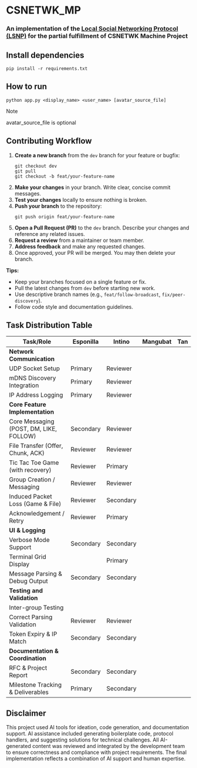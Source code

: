 # CSNETWK_MP

### An implementation of the [Local Social Networking Protocol (LSNP)](https://docs.google.com/document/d/1DcymwZjUVcPXOps-dEgv-pvsCBtRUgKi3cOj_jULzas/edit?tab=t.0#bookmark=id.2vyk3jhpju68) for the partial fulfillment of CSNETWK Machine Project

## Install dependencies

```
pip install -r requirements.txt
```

## How to run

```
python app.py <display_name> <user_name> [avatar_source_file]
```

> [!NOTE]  
> avatar_source_file is optional

## Contributing Workflow

1. **Create a new branch** from the `dev` branch for your feature or bugfix:
   ```
   git checkout dev
   git pull
   git checkout -b feat/your-feature-name
   ```
2. **Make your changes** in your branch. Write clear, concise commit messages.
3. **Test your changes** locally to ensure nothing is broken.
4. **Push your branch** to the repository:
   ```
   git push origin feat/your-feature-name
   ```
5. **Open a Pull Request (PR)** to the `dev` branch. Describe your changes and reference any related issues.
6. **Request a review** from a maintainer or team member.
7. **Address feedback** and make any requested changes.
8. Once approved, your PR will be merged. You may then delete your branch.

**Tips:**

- Keep your branches focused on a single feature or fix.
- Pull the latest changes from `dev` before starting new work.
- Use descriptive branch names (e.g., `feat/follow-broadcast`, `fix/peer-discovery`).
- Follow code style and documentation guidelines.

## Task Distribution Table

| Task/Role                               | Esponilla | Intino    | Mangubat | Tan |
| --------------------------------------- | --------- | --------- | -------- | --- |
| **Network Communication**               |           |           |          |     |
| UDP Socket Setup                        | Primary   | Reviewer  |          |     |
| mDNS Discovery Integration              | Primary   | Reviewer  |          |     |
| IP Address Logging                      | Primary   | Reviewer  |          |     |
| **Core Feature Implementation**         |           |           |          |     |
| Core Messaging (POST, DM, LIKE, FOLLOW) | Secondary | Reviewer  |          |     |
| File Transfer (Offer, Chunk, ACK)       | Reviewer  | Reviewer  |          |     |
| Tic Tac Toe Game (with recovery)        | Reviewer  | Primary   |          |     |
| Group Creation / Messaging              | Reviewer  | Reviewer  |          |     |
| Induced Packet Loss (Game & File)       | Reviewer  | Secondary |          |     |
| Acknowledgement / Retry                 | Reviewer  | Primary   |          |     |
| **UI & Logging**                        |           |           |          |     |
| Verbose Mode Support                    | Secondary | Secondary |          |     |
| Terminal Grid Display                   |           | Primary   |          |     |
| Message Parsing & Debug Output          | Secondary | Secondary |          |     |
| **Testing and Validation**              |           |           |          |     |
| Inter-group Testing                     |           |           |          |     |
| Correct Parsing Validation              | Reviewer  | Reviewer  |          |     |
| Token Expiry & IP Match                 | Secondary | Secondary |          |     |
| **Documentation & Coordination**        |           |           |          |     |
| RFC & Project Report                    | Secondary | Secondary |          |     |
| Milestone Tracking & Deliverables       | Primary   | Secondary |          |     |

## Disclaimer

This project used AI tools for ideation, code generation, and documentation support. AI assistance included generating boilerplate code, protocol handlers, and suggesting solutions for technical challenges. All AI-generated content was reviewed and integrated by the development team to ensure correctness and compliance with project requirements. The final implementation reflects a combination of AI support and human expertise.
